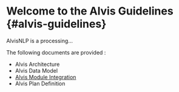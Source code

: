# Welcome to the Alvis Guidelines {#alvis-guidelines}

AlvisNLP is a processing...

The following documents are provided :
* Alvis Architecture
* Alvis Data Model
* [Alvis Module Integration](/alvis_module_integration.md)
* Alvis Plan Definition
